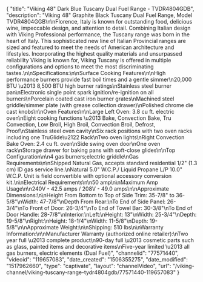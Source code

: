 {
    "title": "Viking 48\" Dark Blue Tuscany Dual Fuel Range - TVDR4804GDB",
    "description": "Viking 48\" Graphite Black Tuscany Dual Fuel Range, Model TVDR4804GGB\n\nFlorence, Italy is known for outstanding food, delicious wine, impeccable design, and attention to detail. Combining Italian design with Viking Professional performance, the Tuscany range was born in the heart of Italy. This sophisticated new line of Italian Provincial ranges are sized and featured to meet the needs of American architecture and lifestyles. Incorporating the highest quality materials and unsurpassed reliability Viking is known for, Viking Tuscany is offered in multiple configurations and options to meet the most discriminating tastes.\n\nSpecifications:\n\nSurface Cooking Features\n\nHigh performance burners provide fast boil times and a gentle simmer\n20,000 BTU \u2013 8,500 BTU high burner ratings\nStainless steel burner pan\nElectronic single point spark ignition\/re-ignition on all burners\nPorcelain coated cast iron burner grates\nMachined steel griddle\/simmer plate (with grease collection drawer)\nPolished chrome die cast knobs\n\nOven Features\n\nLarge Left Oven: 3.8 cu ft. electric oven\nEight cooking functions \u2013 Bake, Convection Bake, Tru Convection, Low Broil, High Broil, Convection Broil, Defrost, Proof\nStainless steel oven cavity\nSix rack positions with two oven racks including one TruGlide\u2122 Rack\nTwo oven lights\nRight Convection Bake Oven: 2.4 cu ft. oven\nSide swing oven door\nOne oven rack\nStorage drawer for baking pans with soft-close glides\n\nTop Configuration\n\n4 gas burners;electric griddle\nGas Requirements\n\nShipped Natural Gas, accepts standard residential 1\/2\" (1.3 cm) ID gas service line.\nNatural 5.0\" W.C.P.\/ Liquid Propane L\/P 10.0\" W.C.P. Unit is field convertible with optional accessory conversion kit.\n\nElectrical Requirements\n\n50 amp\n\nMaximum Amp Usage\n\n240V - 42.5 amps \/ 208V - 49.0 amps\n\nApproximate Dimensions:\n\nHeight From Bottom to Top of Side Trim: 35-7\/8\" to 36-5\/8\"\nWidth: 47-7\/8\"\nDepth From Rear:\nTo End of Side Panel: 26-3\/4\"\nTo Front of Door: 26-3\/4\"\nTo End of Towel Bar: 30-3\/8\"\nTo End of Door Handle: 28-7\/8\"\nInterior:\nLeft:\nHeight: 13\"\nWidth: 25-3\/4\"\nDepth: 19-5\/8\"\nRight:\nHeight: 18-1\/4\"\nWidth: 11-5\/8\"\nDepth: 19-5\/8\"\n\nApproximate Weight:\n\nShipping: 510 lbs\n\nWarranty Information:\n\nManufacturer Warranty (authorized online retailer):\nTwo year full \u2013 complete product\n90-day full \u2013 cosmetic parts such as glass, painted items and decorative items\nFive-year limited \u2013 all gas burners, electric elements (Dual Fuel)",
    "channelid": "77571440",
    "videoid": "119657083",
    "date_created": "1506355275",
    "date_modified": "1517962660",
    "type": "captivate",
    "layout": "channelVideo",
    "url": "\/viking-channel\/viking-tuscany-range-tydr4804gdb\/77571440-119657083"
}